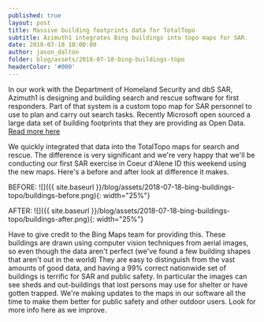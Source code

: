 ```yaml
---
published: true
layout: post
title: Massive building footprints data for TotalTopo
subtitle: Azimuth1 integrates Bing buildings into topo maps for SAR.
date: 2018-07-18 10:00:00
author: jason_dalton
folder: blog/assets/2018-07-18-bing-buildings-topo
headerColor: '#000'
---
```


In our work with the Department of Homeland Security and dbS SAR, Azimuth1 is designing and building search and rescue software for first responders.  Part of that system is a custom topo map for SAR personnel to use to plan and carry out search tasks.  Recently Microsoft open sourced a large <!--more--> data set of building footprints that they are providing as Open Data.  [Read more here](https://blogs.bing.com/maps/2018-06/microsoft-releases-125-million-building-footprints-in-the-us-as-open-data)

We quickly integrated that data into the TotalTopo maps for search and rescue.  The difference is very significant and we're very happy that we'll be conducting our first SAR exercise in Coeur d'Alene ID this weekend using the new maps.  Here's a before and after look at difference it makes.  

BEFORE:
![]({{ site.baseurl }}/blog/assets/2018-07-18-bing-buildings-topo/buildings-before.png){: width="25%"}

AFTER:
![]({{ site.baseurl }}/blog/assets/2018-07-18-bing-buildings-topo/buildings-after.png){: width="25%"}

Have to give credit to the Bing Maps team for providing this.  These buildings are drawn using computer vision techniques from aerial images, so even though the data aren't perfect (we've found a few building shapes that aren't out in the world)  They are easy to distinguish from the vast amounts of good data, and having a 99% correct nationwide set of buildings is terrific for SAR and public safety.  In particular the images can see sheds and out-buildings that lost persons may use for shelter or have gotten trapped.  We're making updates to the maps in our software all the time to make them better for public safety and other outdoor users.  Look for more info here as we improve.
